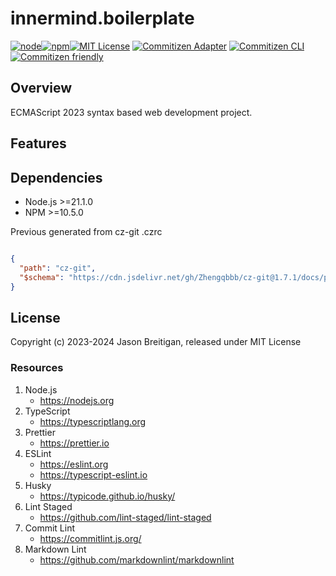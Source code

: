 # innermind.boilerplate

[![node][node]][node-url][![npm][npm]][npm-url][![MIT License][license-image]][license-url]
[![Commitizen Adapter](https://img.shields.io/badge/Commitizen-Adapter-red.svg?logo=git&style=flat)]("https://github.com/commitizen/cz-cli#adapters)
[![Commitizen CLI](https://img.shields.io/badge/Commitizen-CLI-red.svg?logo=git&style=flat)](https://cz-git.qbb.sh/cli/)
[![Commitizen friendly](https://img.shields.io/badge/commitizen-friendly-brightgreen.svg)](http://commitizen.github.io/cz-cli/)

## Overview

ECMAScript 2023 syntax based web development project.

## Features

## Dependencies

- Node.js >=21.1.0
- NPM >=10.5.0

Previous generated from cz-git .czrc

```json

{
  "path": "cz-git",
  "$schema": "https://cdn.jsdelivr.net/gh/Zhengqbbb/cz-git@1.7.1/docs/public/schema/cz-git.json"
}
```

## License

Copyright (c) 2023-2024 Jason Breitigan, released under MIT License

### Resources

1. Node.js
   + <https://nodejs.org>
2. TypeScript
   + <https://typescriptlang.org>
3. Prettier
   + <https://prettier.io>
4. ESLint
   + <https://eslint.org>
   + <https://typescript-eslint.io>
5. Husky
   + <https://typicode.github.io/husky/>
6. Lint Staged
   + <https://github.com/lint-staged/lint-staged>
7. Commit Lint
   + <https://commitlint.js.org/>
8. Markdown Lint
   + <https://github.com/markdownlint/markdownlint>

[npm]: https://img.shields.io/npm/v/npm
[npm-url]: ![npm](https://img.shields.io/npm/v/npm)
[node]: https://img.shields.io/badge/node-%3E%3D21.1.0-blue
[node-url]: ![node](https://nodejs.org)
[license-url]: LICENSE
[license-image]: http://img.shields.io/badge/license-MIT-000000.svg?style=flat-square
